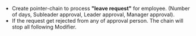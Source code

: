 - Create pointer-chain to process **"leave request"** for employee. (Number of days, Subleader approval, Leader approval, Manager approval).
- If the request get rejected from any of approval person. The chain will stop all following Modifier.